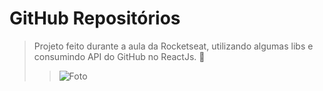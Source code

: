 # GitHub Repositórios
>Projeto feito durante a aula da Rocketseat, utilizando algumas libs e consumindo API do GitHub no ReactJs. :rocket:
>>![Foto](https://i.ibb.co/MVMmj6c/image.png)
